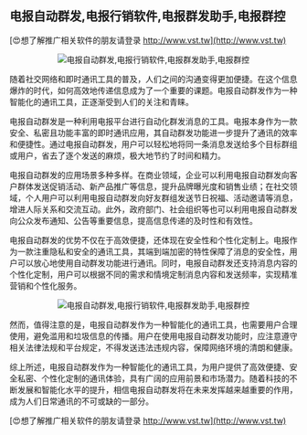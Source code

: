 ## **电报自动群发,电报行销软件,电报群发助手,电报群控**

[😍想了解推广相关软件的朋友请登录 http://www.vst.tw](http://www.vst.tw)

 <center><img src="https://vst.tw/MP4/tuiguang/png/3.png" alt="电报自动群发,电报行销软件,电报群发助手,电报群控"></center>

随着社交网络和即时通讯工具的普及，人们之间的沟通变得更加便捷。在这个信息爆炸的时代，如何高效地传递信息成为了一个重要的课题。电报自动群发作为一种智能化的通讯工具，正逐渐受到人们的关注和青睐。

电报自动群发是一种利用电报平台进行自动化群发消息的工具。电报本身作为一款安全、私密且功能丰富的即时通讯应用，其自动群发功能进一步提升了通讯的效率和便捷性。通过电报自动群发，用户可以轻松地将同一条消息发送给多个目标群组或用户，省去了逐个发送的麻烦，极大地节约了时间和精力。

电报自动群发的应用场景多种多样。在商业领域，企业可以利用电报自动群发向客户群体发送促销活动、新产品推广等信息，提升品牌曝光度和销售业绩；在社交领域，个人用户可以利用电报自动群发向好友群组发送节日祝福、活动邀请等消息，增进人际关系和交流互动。此外，政府部门、社会组织等也可以利用电报自动群发向公众发布通知、公告等重要信息，提高信息传递的及时性和有效性。

电报自动群发的优势不仅在于高效便捷，还体现在安全性和个性化定制上。电报作为一款注重隐私和安全的通讯工具，其端到端加密的特性保障了消息的安全性，用户可以放心地使用自动群发功能进行通讯。同时，电报自动群发还支持消息内容的个性化定制，用户可以根据不同的需求和情境定制消息内容和发送频率，实现精准营销和个性化服务。

 <center><img src="https://vst.tw/MP4/tuiguang/png/3.png" alt="电报自动群发,电报行销软件,电报群发助手,电报群控"></center>

然而，值得注意的是，电报自动群发作为一种智能化的通讯工具，也需要用户合理使用，避免滥用和垃圾信息的传播。用户在使用电报自动群发功能时，应注意遵守相关法律法规和平台规定，不得发送违法违规内容，保障网络环境的清朗和健康。

综上所述，电报自动群发作为一种智能化的通讯工具，为用户提供了高效便捷、安全私密、个性化定制的通讯体验，具有广阔的应用前景和市场潜力。随着科技的不断发展和智能化水平的提升，相信电报自动群发将在未来发挥越来越重要的作用，成为人们日常通讯的不可或缺的一部分。

[😍想了解推广相关软件的朋友请登录 http://www.vst.tw](http://www.vst.tw)



